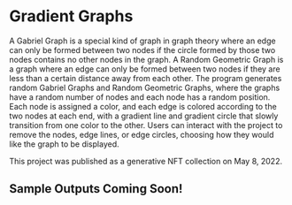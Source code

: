 # Gradient Graphs

A Gabriel Graph is a special kind of graph in graph theory where an edge can only be formed between two nodes
if the circle formed by those two nodes contains no other nodes in the graph.
A Random Geometric Graph is a graph where an edge can only be formed between two nodes
if they are less than a certain distance away from each other.
The program generates random Gabriel Graphs and Random Geometric Graphs,
where the graphs have a random number of nodes and each node has a random position.
Each node is assigned a color, and each edge is colored according to the two nodes at each end,
with a gradient line and gradient circle that slowly transition from one color to the other.
Users can interact with the project to remove the nodes, edge lines, or edge circles,
choosing how they would like the graph to be displayed.

This project was published as a generative NFT collection on May 8, 2022.

## Sample Outputs Coming Soon!
